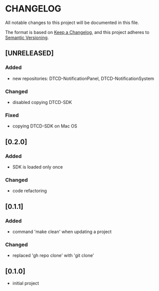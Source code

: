 # CHANGELOG

All notable changes to this project will be documented in this file.

The format is based on [Keep a Changelog](https://keepachangelog.com/en/1.0.0/),
and this project adheres to [Semantic Versioning](https://semver.org/spec/v2.0.0.html).

## [UNRELEASED]

### Added

- new repositories: DTCD-NotificationPanel, DTCD-NotificationSystem

### Changed

- disabled copying DTCD-SDK

### Fixed

- copying DTCD-SDK on Mac OS

## [0.2.0]

### Added

- SDK is loaded only once

### Changed

- code refactoring

## [0.1.1]

### Added

- command 'make clean' when updating a project

### Changed

- replaced 'gh repo clone' with 'git clone'

## [0.1.0]

- initial project